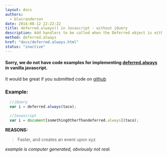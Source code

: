 ```yaml
---
layout: docs
authors:
  - blairanderson
date: 2014-08-12 22:22:22
title: deferred.always() in Javascript - without jQuery
description: Add handlers to be called when the Deferred object is either resolved or rejected.
method: deferred.always
href: "docs/deferred.always.html"
status: "inactive"
---
```


#### Sorry, we do not have code examples for implementing [deferred.always](http://api.jquery.com/deferred.always/) in vanilla javascript.

It would be great if you submitted code on [github](https://github.com/blairanderson/without-jquery/blob/master/docs/deferred.always.md)

### Example:

```javascript
  //jQuery
  var i = deferred.always(taco);

  //Javascript
  var i = document[somethingOtherThandeferred.always](taco);

```

**REASONS:**
> Faster, and creates an event upon xyz

*example is computer generated, obviously not real.*
